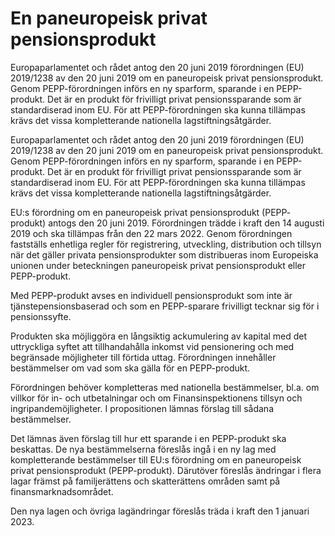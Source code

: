 # En paneuropeisk privat pensionsprodukt

Europaparlamentet och rådet antog den 20 juni 2019 förordningen (EU) 2019/1238 av den 20 juni 2019 om en paneuropeisk privat pensionsprodukt. Genom PEPP-förordningen införs en ny sparform, sparande i en PEPP-produkt. Det är en produkt för frivilligt privat pensionssparande som är standardiserad inom EU. För att PEPP-förordningen ska kunna tillämpas krävs det vissa kompletterande nationella lagstiftningsåtgärder.

Europaparlamentet och rådet antog den 20 juni 2019 förordningen (EU) 2019/1238 av den 20 juni 2019 om en paneuropeisk privat pensionsprodukt. Genom PEPP-förordningen införs en ny sparform, sparande i en PEPP-produkt. Det är en produkt för frivilligt privat pensionssparande som är standardiserad inom EU. För att PEPP-förordningen ska kunna tillämpas krävs det vissa kompletterande nationella lagstiftningsåtgärder.

EU:s förordning om en paneuropeisk privat pensionsprodukt (PEPP- produkt) antogs den 20 juni 2019. Förordningen trädde i kraft den 14 augusti 2019 och ska tillämpas från den 22 mars 2022. Genom förordningen fastställs enhetliga regler för registrering, utveckling, distribution och tillsyn när det gäller privata pensionsprodukter som distribueras inom Europeiska unionen under beteckningen paneuropeisk privat pensionsprodukt eller PEPP-produkt.

Med PEPP-produkt avses en individuell pensionsprodukt som inte är tjänstepensionsbaserad och som en PEPP-sparare frivilligt tecknar sig för i pensionssyfte.

Produkten ska möjliggöra en långsiktig ackumulering av kapital med det uttryckliga syftet att tillhandahålla inkomst vid pensionering och med begränsade möjligheter till förtida uttag. Förordningen innehåller bestämmelser om vad som ska gälla för en PEPP-produkt.

Förordningen behöver kompletteras med nationella bestämmelser, bl.a. om villkor för in- och utbetalningar och om Finansinspektionens tillsyn och ingripandemöjligheter. I propositionen lämnas förslag till sådana bestämmelser.

Det lämnas även förslag till hur ett sparande i en PEPP-produkt ska beskattas. De nya bestämmelserna föreslås ingå i en ny lag med kompletterande bestämmelser till EU:s förordning om en paneuropeisk privat pensionsprodukt (PEPP-produkt). Därutöver föreslås ändringar i flera lagar främst på familjerättens och skatterättens områden samt på finansmarknadsområdet.

Den nya lagen och övriga lagändringar föreslås träda i kraft den 1 januari 2023.
